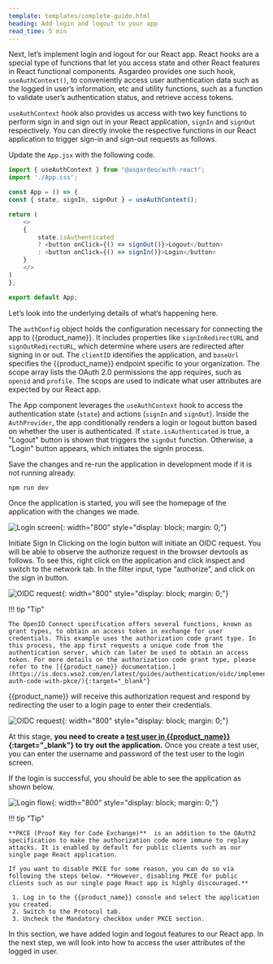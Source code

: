 ```yaml
---
template: templates/complete-guide.html
heading: Add login and logout to your app
read_time: 5 min
---
```


Next, let’s implement login and logout for our React app. React hooks are a special type of functions that let you access state and other React features in React functional components. Asgardeo provides one such hook, `useAuthContext()`, to conveniently access user authentication data such as the logged in user’s information, etc and utility functions, such as a function to validate user’s authentication status, and retrieve access tokens.

`useAuthContext` hook also provides us access with two key functions to perform sign in and sign out in your React application, `signIn` and `signOut` respectively. You can directly invoke the respective functions in our React application to trigger sign-in and sign-out requests as follows.

Update the `App.jsx` with the following code.

```javascript
import { useAuthContext } from "@asgardeo/auth-react";
import './App.css';

const App = () => {
const { state, signIn, signOut } = useAuthContext();

return (
    <>
    {
        state.isAuthenticated
        ? <button onClick={() => signOut()}>Logout</button>
        : <button onClick={() => signIn()}>Login</button>
    }
    </>
)
};

export default App;
```

Let’s look into the underlying details of what’s happening here.

The `authConfig` object holds the configuration necessary for connecting the app to {{product_name}}. It includes properties like `signInRedirectURL` and `signOutRedirectURL`, which determine where users are redirected after signing in or out. The `clientID` identifies the application, and `baseUrl` specifies the {{product_name}} endpoint specific to your organization. The scope array lists the OAuth 2.0 permissions the app requires, such as `openid` and `profile`. The scops are used to indicate what user attributes are expected by our React app.

The App component leverages the `useAuthContext` hook to access the authentication state (`state`) and actions (`signIn` and `signOut`). Inside the `AuthProvider`, the app conditionally renders a login or logout button based on whether the user is authenticated. If `state.isAuthenticated` is true, a "Logout" button is shown that triggers the `signOut` function. Otherwise, a "Login" button appears, which initiates the signIn process.

Save the changes and re-run the application in development mode if it is not running already.

```bash
npm run dev
```

Once the application is started, you will see the homepage of the application with the changes we made.

![Login screen]({{base_path}}/complete-guides/react/assets/img/image14.png){: width="800" style="display: block; margin: 0;"}

Initiate Sign In
Clicking on the login button will initiate an OIDC request. You will be able to observe the authorize request in the browser devtools as follows. To see this, right click on the application and click inspect and switch to the network tab. In the filter input, type “authorize”, and click on the sign in button.

![OIDC request]({{base_path}}/complete-guides/react/assets/img/image15.png){: width="800" style="display: block; margin: 0;"}

!!! tip "Tip"

    The OpenID Connect specification offers several functions, known as grant types, to obtain an access token in exchange for user credentials. This example uses the authorization code grant type. In this process, the app first requests a unique code from the authentication server, which can later be used to obtain an access token. For more details on the authorization code grant type, please refer to the [{{product_name}} documentation.](https://is.docs.wso2.com/en/latest/guides/authentication/oidc/implement-auth-code-with-pkce/){:target="_blank"} 

{{product_name}} will receive this authorization request and respond by redirecting the user to a login page to enter their credentials.

![OIDC request]({{base_path}}/complete-guides/react/assets/img/image16.png){: width="800" style="display: block; margin: 0;"}

At this stage, **you need to create a [test user in {{product_name}}](https://is.docs.wso2.com/en/latest/guides/users/manage-users/#onboard-users){:target="_blank"}  to try out the application.** Once you create a test user, you can enter the username and password of the test user to the login screen.

If the login is successful, you should be able to see the application as shown below.

![Login flow]({{base_path}}/complete-guides/react/assets/img/image17.png){: width="800" style="display: block; margin: 0;"}

!!! tip "Tip"

    **PKCE (Proof Key for Code Exchange)**  is an addition to the OAuth2 specification to make the authorization code more immune to replay attacks. It is enabled by default for public clients such as our single page React application. 
    
    If you want to disable PKCE for some reason, you can do so via following the steps below. **However, disabling PKCE for public clients such as our single page React app is highly discouraged.**  

     1. Log in to the {{product_name}} console and select the application you created.
     2. Switch to the Protocol tab.
     3. Uncheck the Mandatory checkbox under PKCE section.

In this section, we have added login and logout features to our React app. In the next step, we will look into how to access the user attributes of the logged in user.
